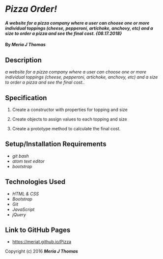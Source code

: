 # _Pizza Order!_

#### _A website for a pizza company where a user can choose one or more individual toppings (cheese, pepperoni, artichoke, anchovy, etc) and a size to order a pizza and see the final cost. {08.17.2018}_

#### By _**Meria J Thomas**_

## Description

_a website for a pizza company where a user can choose one or more individual toppings (cheese, pepperoni, artichoke, anchovy, etc) and a size to order a pizza and see the final cost.._

## Specification

1. Create a constructor with properties for topping and size

2. Create objects to assign values to each topping and size

3. Create a prototype method to calculate the final cost.

## Setup/Installation Requirements

* _git bash_
* _atom text editor_
* _bootstrap_

## Technologies Used

* _HTML & CSS_
* _Bootstrap_
* _Git_
* _JavaScript_
* _jQuery_

## Link to GitHub Pages
*  https://meriat.github.io/Pizza

Copyright (c) 2016 **_Meria J Thomas_**
